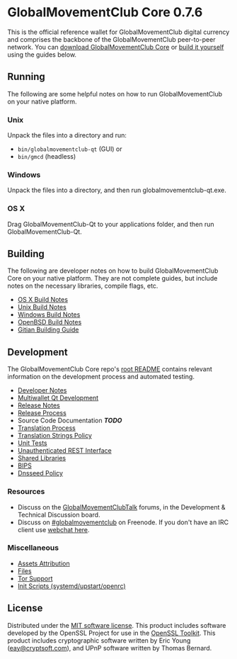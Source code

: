 GlobalMovementClub Core 0.7.6
=====================

This is the official reference wallet for GlobalMovementClub digital currency and comprises the backbone of the GlobalMovementClub peer-to-peer network. You can [download GlobalMovementClub Core](https://globalmovement.club/downloads/) or [build it yourself](#building) using the guides below.

Running
---------------------
The following are some helpful notes on how to run GlobalMovementClub on your native platform.

### Unix

Unpack the files into a directory and run:

- `bin/globalmovementclub-qt` (GUI) or
- `bin/gmcd` (headless)

### Windows

Unpack the files into a directory, and then run globalmovementclub-qt.exe.

### OS X

Drag GlobalMovementClub-Qt to your applications folder, and then run GlobalMovementClub-Qt.

Building
---------------------
The following are developer notes on how to build GlobalMovementClub Core on your native platform. They are not complete guides, but include notes on the necessary libraries, compile flags, etc.

- [OS X Build Notes](build-osx.md)
- [Unix Build Notes](build-unix.md)
- [Windows Build Notes](build-windows.md)
- [OpenBSD Build Notes](build-openbsd.md)
- [Gitian Building Guide](gitian-building.md)

Development
---------------------
The GlobalMovementClub Core repo's [root README](/README.md) contains relevant information on the development process and automated testing.

- [Developer Notes](developer-notes.md)
- [Multiwallet Qt Development](multiwallet-qt.md)
- [Release Notes](release-notes.md)
- [Release Process](release-process.md)
- Source Code Documentation ***TODO***
- [Translation Process](translation_process.md)
- [Translation Strings Policy](translation_strings_policy.md)
- [Unit Tests](unit-tests.md)
- [Unauthenticated REST Interface](REST-interface.md)
- [Shared Libraries](shared-libraries.md)
- [BIPS](bips.md)
- [Dnsseed Policy](dnsseed-policy.md)

### Resources
* Discuss on the [GlobalMovementClubTalk](https://globalmovementclubtalk.org/) forums, in the Development & Technical Discussion board.
* Discuss on [#globalmovementclub](http://webchat.freenode.net/?channels=globalmovementclub) on Freenode. If you don't have an IRC client use [webchat here](http://webchat.freenode.net/?channels=globalmovementclub).

### Miscellaneous
- [Assets Attribution](assets-attribution.md)
- [Files](files.md)
- [Tor Support](tor.md)
- [Init Scripts (systemd/upstart/openrc)](init.md)

License
---------------------
Distributed under the [MIT software license](http://www.opensource.org/licenses/mit-license.php).
This product includes software developed by the OpenSSL Project for use in the [OpenSSL Toolkit](https://www.openssl.org/). This product includes
cryptographic software written by Eric Young ([eay@cryptsoft.com](mailto:eay@cryptsoft.com)), and UPnP software written by Thomas Bernard.
